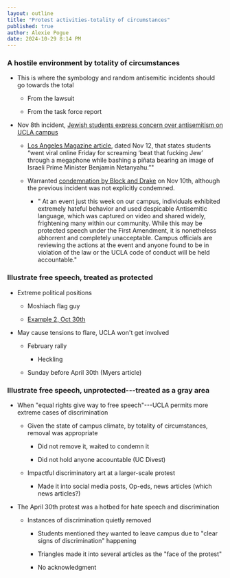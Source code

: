 ```yaml
---
layout: outline
title: "Protest activities-totality of circumstances"
published: true
author: Alexie Pogue
date: 2024-10-29 8:14 PM
---
```





















### A hostile environment by totality of circumstances 

- This is where the symbology and random antisemitic incidents should go towards the total

	- From the lawsuit

	- From the task force report


- Nov 8th incident, [Jewish students express concern over antisemitism on UCLA campus](https://dailybruin.com/2023/11/19/jewish-students-express-concern-over-antisemitism-on-ucla-campus)

	- [Los Angeles Magazine article](https://lamag.com/news/ucla-condemns-pro-palestinian-student-protesters-antisemitic-behavior), dated Nov 12, that states students “went viral online Friday for screaming ‘beat that fucking Jew’ through a megaphone while bashing a piñata bearing an image of Israeli Prime Minister Benjamin Netanyahu.”"

	- Warranted [condemnation by Block and Drake](https://newsroom.ucla.edu/standing-against-bigotry-at-the-university-of-california) on Nov 10th, although the previous incident was not explicitly condemned. 

		- " At an event just this week on our campus, individuals exhibited extremely hateful behavior and used despicable Antisemitic language, which was captured on video and shared widely, frightening many within our community. While this may be protected speech under the First Amendment, it is nonetheless abhorrent and completely unacceptable. Campus officials are reviewing the actions at the event and anyone found to be in violation of the law or the UCLA code of conduct will be held accountable."


### Illustrate free speech, treated as protected 

- Extreme political positions

	- Moshiach flag guy 

	- [Example 2, Oct 30th](https://www.reddit.com/r/ucla/comments/17k6sx8/islamophobes_on_campus/)

- May cause tensions to flare, UCLA won't get involved 

	- February rally 

		- Heckling 

	- Sunday before April 30th (Myers article)

### Illustrate free speech, unprotected---treated as a gray area

- When "equal rights give way to free speech"---UCLA permits more extreme cases of discrimination

	- Given the state of campus climate, by totality of circumstances, removal was appropriate 

		- Did not remove it, waited to condemn it 

		- Did not hold anyone accountable (UC Divest)

	- Impactful discriminatory art at a larger-scale protest

		- Made it into social media posts, Op-eds, news articles (which news articles?)

- The April 30th protest was a hotbed for hate speech and discrimination 

	- Instances of discrimination quietly removed

		- Students mentioned they wanted to leave campus due to "clear signs of discrimination" happening 

		- Triangles made it into several articles as the "face of the protest"
	
		- No acknowledgment